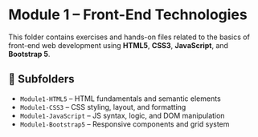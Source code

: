 # Module 1 – Front-End Technologies

This folder contains exercises and hands-on files related to the basics of front-end web development using **HTML5**, **CSS3**, **JavaScript**, and **Bootstrap 5**.


## 📂 Subfolders

- `Module1-HTML5` – HTML fundamentals and semantic elements
- `Module1-CSS3` – CSS styling, layout, and formatting
- `Module1-JavaScript` – JS syntax, logic, and DOM manipulation
- `Module1-Bootstrap5` – Responsive components and grid system
